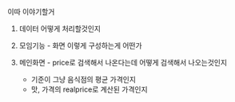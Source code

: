 이따 이야기할거

1. 데이터 어떻게 처리할것인지

2. 모임기능 - 화면 이렇게 구성하는게 어떤가

3. 메인화면 - price로 검색해서 나온다는데 어떻게 검색해서 나오는것인지
   - 기준이 그냥 음식점의 평균 가격인지
   - 맛, 가격의 realprice로 계산된 가격인지